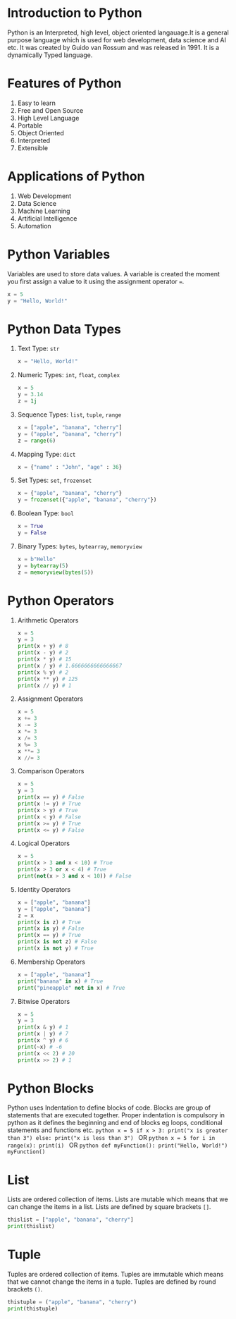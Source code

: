 # Introduction to Python
Python is an Interpreted, high level, object oriented langauage.It is a general purpose language which is used for web development, data science and AI etc. It was created by Guido van Rossum and was released in 1991. It is a dynamically Typed language.

# Features of Python
1. Easy to learn
2. Free and Open Source
3. High Level Language
4. Portable
5. Object Oriented
6. Interpreted
7. Extensible

# Applications of Python
1. Web Development
2. Data Science
3. Machine Learning
4. Artificial Intelligence
5. Automation

# Python Variables
Variables are used to store data values. A variable is created the moment you first assign a value to it using the assignment operator `=`.
```python
x = 5
y = "Hello, World!"
```

# Python Data Types
1. Text Type: `str`
    ```python
    x = "Hello, World!"
    ```
2. Numeric Types: `int`, `float`, `complex`
    ```python
    x = 5
    y = 3.14
    z = 1j
    ```
3. Sequence Types: `list`, `tuple`, `range`
    ```python
    x = ["apple", "banana", "cherry"]
    y = ("apple", "banana", "cherry")
    z = range(6)
    ```
4. Mapping Type: `dict`
    ```python
    x = {"name" : "John", "age" : 36}
    ```
5. Set Types: `set`, `frozenset`
    ```python
    x = {"apple", "banana", "cherry"}
    y = frozenset({"apple", "banana", "cherry"})
    ```
6. Boolean Type: `bool`
    ```python
    x = True
    y = False
    ```
7. Binary Types: `bytes`, `bytearray`, `memoryview`
    ```python
    x = b"Hello"
    y = bytearray(5)
    z = memoryview(bytes(5))
    ```

# Python Operators
1. Arithmetic Operators
    ```python
    x = 5
    y = 3
    print(x + y) # 8
    print(x - y) # 2
    print(x * y) # 15
    print(x / y) # 1.6666666666666667
    print(x % y) # 2
    print(x ** y) # 125
    print(x // y) # 1
    ```
2. Assignment Operators
    ```python
    x = 5
    x += 3
    x -= 3
    x *= 3
    x /= 3
    x %= 3
    x **= 3
    x //= 3
    ```
3. Comparison Operators
    ```python
    x = 5
    y = 3
    print(x == y) # False
    print(x != y) # True
    print(x > y) # True
    print(x < y) # False
    print(x >= y) # True
    print(x <= y) # False
    ```
4. Logical Operators
    ```python
    x = 5
    print(x > 3 and x < 10) # True
    print(x > 3 or x < 4) # True
    print(not(x > 3 and x < 10)) # False
    ```
5. Identity Operators
    ```python
    x = ["apple", "banana"]
    y = ["apple", "banana"]
    z = x
    print(x is z) # True
    print(x is y) # False
    print(x == y) # True
    print(x is not z) # False
    print(x is not y) # True
    ```
6. Membership Operators
    ```python
    x = ["apple", "banana"]
    print("banana" in x) # True
    print("pineapple" not in x) # True
    ```
7. Bitwise Operators
    ```python
    x = 5
    y = 3
    print(x & y) # 1
    print(x | y) # 7
    print(x ^ y) # 6
    print(~x) # -6
    print(x << 2) # 20
    print(x >> 2) # 1
    ```

# Python Blocks
Python uses Indentation to define blocks of code. Blocks are group of statements that are executed together. Proper indentation is compulsory in python as it defines the beginning and end of blocks eg loops, conditional statements and functions etc.
    ```python
    x = 5
    if x > 3:
        print("x is greater than 3")
    else:
        print("x is less than 3")
    ```
    OR
    ```python
    x = 5
    for i in range(x):
        print(i)
    ```
    OR
    ```python
    def myFunction():
        print("Hello, World!")
    myFunction()
    ```


# List
Lists are ordered collection of items. Lists are mutable which means that we can change the items in a list. Lists are defined by square brackets `[]`.
```python
thislist = ["apple", "banana", "cherry"]
print(thislist)
```

# Tuple
Tuples are ordered collection of items. Tuples are immutable which means that we cannot change the items in a tuple. Tuples are defined by round brackets `()`.
```python
thistuple = ("apple", "banana", "cherry")
print(thistuple)
```